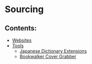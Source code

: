 # Sourcing

## Contents:

* [Websites](websites.md)
* [Tools](tools/)
  * [Japanese Dictionary Extensions](tools/rikaichan-and-rikaikun.md)
  * [Bookwalker Cover Grabber](tools/bookwalker-cover-grabber.md)

